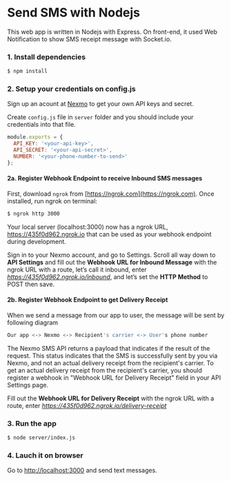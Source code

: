 # Send SMS with Nodejs

This web app is written in Nodejs with Express. On front-end, it used Web Notification to show SMS receipt message with Socket.io.

### 1. Install dependencies

```bash
$ npm install
```

### 2. Setup your credentials on config.js

Sign up an acount at [Nexmo](https://nexmo.com) to get your own API keys and secret.

Create `config.js` file in `server` folder and you should include your credentials into that file.

```javascript
module.exports = {
  API_KEY: '<your-api-key>',
  API_SECRET: '<your-api-secret>',
  NUMBER: '<your-phone-number-to-send>'
};
```

#### 2a. Register Webhook Endpoint to receive Inbound SMS messages

First, download `ngrok` from [https://ngrok.com](https://ngrok.com). Once installed, run ngrok on terminal:

```bash
$ ngrok http 3000
```

Your local server (localhost:3000) now has a ngrok URL, https://435f0d962.ngrok.io that can be used as your webhook endpoint during development.

Sign in to your Nexmo account, and go to Settings. Scroll all way down to **API Settings** and fill out the **Webhook URL for Inbound Message** with the ngrok URL with a route, let’s call it inbound, enter *https://435f0d962.ngrok.io/inbound*, and let’s set the **HTTP Method** to POST then save.

#### 2b. Register Webhook Endpoint to get Delivery Receipt

When we send a message from our app to user, the message will be sent by following diagram

```bash
Our app <-> Nexmo <-> Recipient's carrier <-> User's phone number
```

The Nexmo SMS API returns a payload that indicates if the result of the request. This status indicates that the SMS is successfully sent by you via Nexmo, and not an actual delivery receipt from the recipient's carrier. To get an actual delivery receipt from the recipient's carrier, you should register a webhook in "Webhook URL for Delivery Receipt" field in your API Settings page.

Fill out the **Webhook URL for Delivery Receipt** with the ngrok URL with a route, enter *https://435f0d962.ngrok.io/delivery-receipt*

### 3. Run the app

```bash
$ node server/index.js
```

### 4. Lauch it on browser

Go to [http://localhost:3000](http://localhost:3000) and send text messages.
